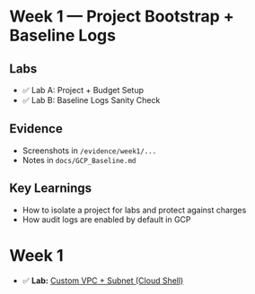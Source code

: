 # Week 1 — Project Bootstrap + Baseline Logs

## Labs
- ✅ Lab A: Project + Budget Setup
- ✅ Lab B: Baseline Logs Sanity Check

## Evidence
- Screenshots in `/evidence/week1/...`  
- Notes in `docs/GCP_Baseline.md`

## Key Learnings
- How to isolate a project for labs and protect against charges  
- How audit logs are enabled by default in GCP  
# Week 1
- ✅ **Lab:** [Custom VPC + Subnet (Cloud Shell)](./vpc-lab.md)
